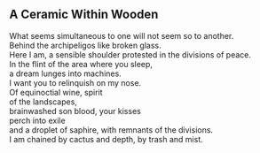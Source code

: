 A Ceramic Within Wooden
-----------------------
What seems simultaneous to one will not seem so to another.  
Behind the archipeligos like broken glass.  
Here I am, a sensible shoulder protested in the divisions of peace.  
In the flint of the area where you sleep,  
a dream lunges into machines.  
I want you to relinquish on my nose.  
Of equinoctial wine, spirit  
of the landscapes,  
brainwashed son blood, your kisses  
perch into exile  
and a droplet of saphire, with remnants of the divisions.  
I am chained by cactus and depth, by trash and mist.  
